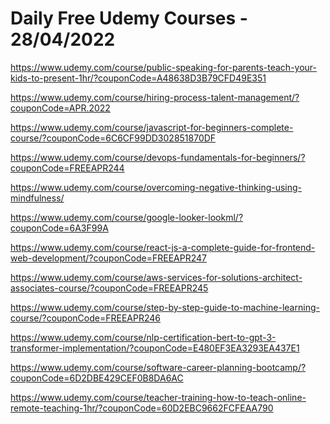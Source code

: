 # Daily Free Udemy Courses - 28/04/2022

https://www.udemy.com/course/public-speaking-for-parents-teach-your-kids-to-present-1hr/?couponCode=A48638D3B79CFD49E351
https://www.udemy.com/course/hiring-process-talent-management/?couponCode=APR.2022
https://www.udemy.com/course/javascript-for-beginners-complete-course/?couponCode=6C6CF99DD302851870DF
https://www.udemy.com/course/devops-fundamentals-for-beginners/?couponCode=FREEAPR244
https://www.udemy.com/course/overcoming-negative-thinking-using-mindfulness/
https://www.udemy.com/course/google-looker-lookml/?couponCode=6A3F99A
https://www.udemy.com/course/react-js-a-complete-guide-for-frontend-web-development/?couponCode=FREEAPR247
https://www.udemy.com/course/aws-services-for-solutions-architect-associates-course/?couponCode=FREEAPR245
https://www.udemy.com/course/step-by-step-guide-to-machine-learning-course/?couponCode=FREEAPR246
https://www.udemy.com/course/nlp-certification-bert-to-gpt-3-transformer-implementation/?couponCode=E480EF3EA3293EA437E1
https://www.udemy.com/course/software-career-planning-bootcamp/?couponCode=6D2DBE429CEF0B8DA6AC
https://www.udemy.com/course/teacher-training-how-to-teach-online-remote-teaching-1hr/?couponCode=60D2EBC9662FCFEAA790
